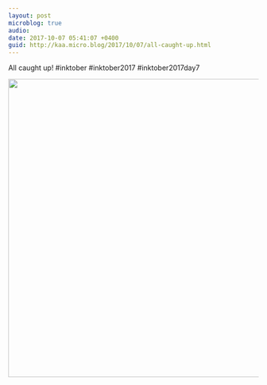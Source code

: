 ```yaml
---
layout: post
microblog: true
audio: 
date: 2017-10-07 05:41:07 +0400
guid: http://kaa.micro.blog/2017/10/07/all-caught-up.html
---
```

All caught up! #inktober #inktober2017 #inktober2017day7

<img src="https://www.kaa.bz/uploads/2018/d49b56ebb9.jpg" width="600" height="600" />
